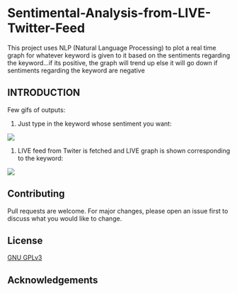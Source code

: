 # Sentimental-Analysis-from-LIVE-Twitter-Feed
This project uses NLP (Natural Language Processing) to plot a real time graph for whatever keyword is given to it based on the sentiments regarding the keyword...if its positive, the graph will trend up else it will go down if sentiments regarding the keyword are negative


## INTRODUCTION

Few gifs of outputs:
1. Just type in the keyword whose sentiment you want:

![](https://github.com/bsaiashish/Sentimental-Analysis-from-LIVE-Twitter-Feed/blob/master/twitter_senti_analysis/sent_gif.gif)
1. LIVE feed from Twiter is fetched and LIVE graph is shown corresponding to the keyword:

![](https://github.com/bsaiashish/Sentimental-Analysis-from-LIVE-Twitter-Feed/blob/master/twitter_senti_analysis/sent_gif2.gif)


## Contributing
Pull requests are welcome. For major changes, please open an issue first to discuss what you would like to change.

## License
[GNU GPLv3](https://choosealicense.com/licenses/gpl-3.0/)

## Acknowledgements

